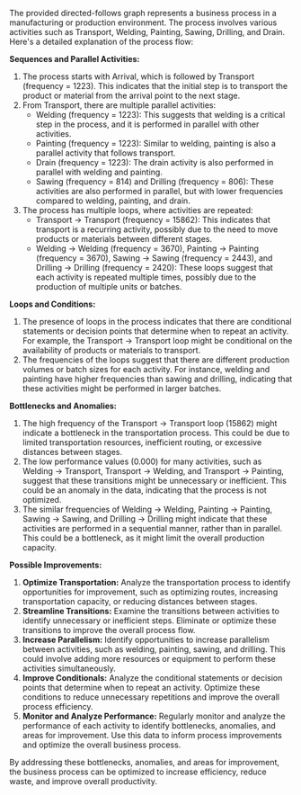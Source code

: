 The provided directed-follows graph represents a business process in a manufacturing or production environment. The process involves various activities such as Transport, Welding, Painting, Sawing, Drilling, and Drain. Here's a detailed explanation of the process flow:

**Sequences and Parallel Activities:**

1. The process starts with Arrival, which is followed by Transport (frequency = 1223). This indicates that the initial step is to transport the product or material from the arrival point to the next stage.
2. From Transport, there are multiple parallel activities:
	* Welding (frequency = 1223): This suggests that welding is a critical step in the process, and it is performed in parallel with other activities.
	* Painting (frequency = 1223): Similar to welding, painting is also a parallel activity that follows transport.
	* Drain (frequency = 1223): The drain activity is also performed in parallel with welding and painting.
	* Sawing (frequency = 814) and Drilling (frequency = 806): These activities are also performed in parallel, but with lower frequencies compared to welding, painting, and drain.
3. The process has multiple loops, where activities are repeated:
	* Transport -> Transport (frequency = 15862): This indicates that transport is a recurring activity, possibly due to the need to move products or materials between different stages.
	* Welding -> Welding (frequency = 3670), Painting -> Painting (frequency = 3670), Sawing -> Sawing (frequency = 2443), and Drilling -> Drilling (frequency = 2420): These loops suggest that each activity is repeated multiple times, possibly due to the production of multiple units or batches.

**Loops and Conditions:**

1. The presence of loops in the process indicates that there are conditional statements or decision points that determine when to repeat an activity. For example, the Transport -> Transport loop might be conditional on the availability of products or materials to transport.
2. The frequencies of the loops suggest that there are different production volumes or batch sizes for each activity. For instance, welding and painting have higher frequencies than sawing and drilling, indicating that these activities might be performed in larger batches.

**Bottlenecks and Anomalies:**

1. The high frequency of the Transport -> Transport loop (15862) might indicate a bottleneck in the transportation process. This could be due to limited transportation resources, inefficient routing, or excessive distances between stages.
2. The low performance values (0.000) for many activities, such as Welding -> Transport, Transport -> Welding, and Transport -> Painting, suggest that these transitions might be unnecessary or inefficient. This could be an anomaly in the data, indicating that the process is not optimized.
3. The similar frequencies of Welding -> Welding, Painting -> Painting, Sawing -> Sawing, and Drilling -> Drilling might indicate that these activities are performed in a sequential manner, rather than in parallel. This could be a bottleneck, as it might limit the overall production capacity.

**Possible Improvements:**

1. **Optimize Transportation:** Analyze the transportation process to identify opportunities for improvement, such as optimizing routes, increasing transportation capacity, or reducing distances between stages.
2. **Streamline Transitions:** Examine the transitions between activities to identify unnecessary or inefficient steps. Eliminate or optimize these transitions to improve the overall process flow.
3. **Increase Parallelism:** Identify opportunities to increase parallelism between activities, such as welding, painting, sawing, and drilling. This could involve adding more resources or equipment to perform these activities simultaneously.
4. **Improve Conditionals:** Analyze the conditional statements or decision points that determine when to repeat an activity. Optimize these conditions to reduce unnecessary repetitions and improve the overall process efficiency.
5. **Monitor and Analyze Performance:** Regularly monitor and analyze the performance of each activity to identify bottlenecks, anomalies, and areas for improvement. Use this data to inform process improvements and optimize the overall business process.

By addressing these bottlenecks, anomalies, and areas for improvement, the business process can be optimized to increase efficiency, reduce waste, and improve overall productivity.